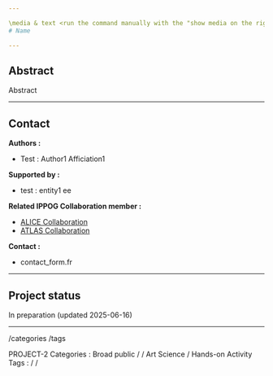 ```yaml
---

\media & text <run the command manually with the "show media on the right option">
# Name

---
```


## Abstract
Abstract

---

## Contact

<b>Authors  : </b>
- Test  :  Author1 Afficiation1 

<b>Supported by  : </b>
- test  :  entity1 ee

<b>Related IPPOG Collaboration member :</b>
- [ALICE Collaboration](https://ippog.org/members/alice-collaboration)
- [ATLAS Collaboration](https://ippog.org/members/atlas-collaboration)

<b>Contact :</b>
- contact_form.fr

---

## Project status
In preparation (updated 2025-06-16)

---

/categories <command need to be input manually>
/tags <command need to be input manually>

<Manually add the categories and tags then remove everything bellow>
PROJECT-2
Categories : Broad public /  / Art Science / Hands-on Activity
Tags :  /  / 